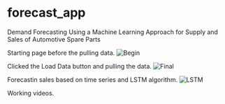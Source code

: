 # forecast_app
Demand Forecasting Using a Machine Learning Approach for Supply and Sales of Automotive Spare Parts

Starting page before the pulling data.
![Begin](https://github.com/zeynepdilara/forecast_app/assets/74096232/3a2035e0-7730-4236-a2be-40660e3d2d4a)

Clicked the Load Data button and pulling the data. 
![Final](https://github.com/zeynepdilara/forecast_app/assets/74096232/bd9b4dc1-5c7e-4ea6-95a9-43a6c282a04b)

Forecastin sales based on time series and LSTM algorithm. 
![LSTM](https://github.com/zeynepdilara/forecast_app/assets/74096232/2b1e58e4-1d55-483e-a422-348810a51447)

Working videos.
